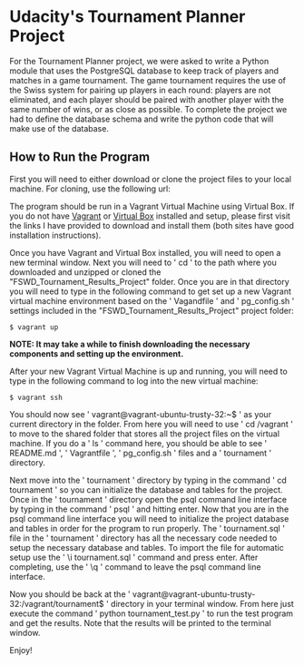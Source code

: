 # Udacity's Tournament Planner Project

For the Tournament Planner project, we were asked to write a Python module that uses the PostgreSQL database to keep track of players and matches in a game tournament. The game tournament requires the use of the Swiss system for pairing up players in each round: players are not eliminated, and each player should be paired with another player with the same number of wins, or as close as possible. To complete the project we had to define the database schema and write the python code that will make use of the database.

## How to Run the Program

First you will need to either download or clone the project files to your local machine.
For cloning, use the following url: []()

The program should be run in a Vagrant Virtual Machine using Virtual Box. If you do not have [Vagrant](https://www.vagrantup.com/downloads.html) or [Virtual Box](https://www.virtualbox.org/wiki/Downloads) installed and setup, please first visit the links I have provided to download and install them (both sites have good installation instructions).

Once you have Vagrant and Virtual Box installed, you will need to open a new terminal window. Next you will need to ' cd ' to the path where you downloaded and unzipped or cloned the "FSWD_Tournament_Results_Project" folder. Once you are in that directory you will need to type in the following command to get set up a new Vagrant virtual machine environment based on the ' Vagandfile ' and ' pg_config.sh ' settings included in the "FSWD_Tournament_Results_Project" project folder:
```
$ vagrant up
```
**NOTE: It may take a while to finish downloading the necessary components and setting up the environment.**

After your new Vagrant Virtual Machine is up and running, you will need to type in the following command to log into the new virtual machine:
```
$ vagrant ssh
```

You should now see ' vagrant@vagrant-ubuntu-trusty-32:~$ ' as your current directory in the folder. From here you will need to use ' cd /vagrant ' to move to the shared folder that stores all the project files on the virtual machine. If you do a ' ls ' command here, you should be able to see ' README.md ', ' Vagrantfile ', ' pg_config.sh ' files and a ' tournament ' directory.

Next move into the ' tournament ' directory by typing in the command ' cd tournament ' so you can initialize the database and tables for the project. Once in the ' tournament ' directory open the psql command line interface by typing in the command ' psql ' and hitting enter. Now that you are in the psql command line interface you will need to initialize the project database and tables in order for the program to run properly. The ' tournament.sql ' file in the ' tournament ' directory has all the necessary code needed to setup the necessary database and tables. To import the file for automatic setup use the ' \i tournament.sql ' command and press enter. After completing, use the ' \q ' command to leave the psql command line interface.

Now you should be back at the ' vagrant@vagrant-ubuntu-trusty-32:/vagrant/tournament$ ' directory in your terminal window. From here just execute the command ' python tournament_test.py ' to run the test program and get the results. Note that the results will be printed to the terminal window.

Enjoy!